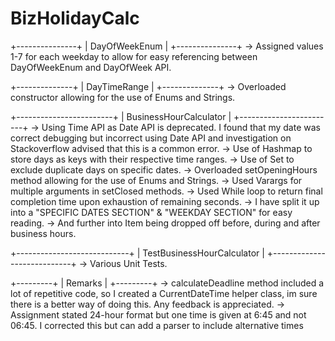 # BizHolidayCalc

+---------------+
| DayOfWeekEnum |
+---------------+
-> Assigned values 1-7 for each weekday to allow for easy referencing between DayOfWeekEnum and DayOfWeek API.

+--------------+
| DayTimeRange |
+--------------+
-> Overloaded constructor allowing for the use of Enums and Strings.

+------------------------+
| BusinessHourCalculator |
+------------------------+
-> Using Time API as Date API is deprecated. I found that my date was correct debugging but incorrect using Date API
    and investigation on Stackoverflow advised that this is a common error.
-> Use of Hashmap to store days as keys with their respective time ranges.
-> Use of Set to exclude duplicate days on specific dates.
-> Overloaded setOpeningHours method allowing for the use of Enums and Strings.
-> Used Varargs for multiple arguments in setClosed methods.
-> Used While loop to return final completion time upon exhaustion of remaining seconds.
-> I have split it up into a "SPECIFIC DATES SECTION" & "WEEKDAY SECTION" for easy reading.
-> And further into Item being dropped off before, during and after business hours.

+----------------------------+
| TestBusinessHourCalculator |
+----------------------------+
-> Various Unit Tests.

+---------+
| Remarks |
+---------+
-> calculateDeadline method included a lot of repetitive code, so I created a CurrentDateTime helper class, im sure
    there is a better way of doing this. Any feedback is appreciated.
-> Assignment stated 24-hour format but one time is given at 6:45 and not 06:45. I corrected this but can add a parser
    to include alternative times

